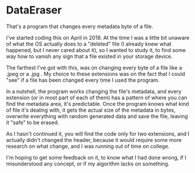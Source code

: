 # DataEraser
That's a program that changes every metadata byte of a file.

I've started coding this on April in 2018. At the time I was a little bit unaware of what the OS actually does to a "deleted" file (I already knew what happened, but I never cared about it), so I wanted to study it, to find some way how to vanish any sign that a file existed in your storage device.

The farthest I've got with this, was on changing every byte of a file like a .jpeg or a .jpg . My choice to these extensions was on the fact that I could "see" if a file has been changed every time I used the program.

In a nutshell, the program works changing the file's metadata, and every extension (or in most part of each of them) has a pattern of where you can find the metadata area, it's predictable. Once the program knows what kind of file it's dealing with, it gets the actual size of the metadata in bytes, overwrite everything with random generated data and save the file, leaving it "safe" to be erased.

As I hasn't continued it, you will find the code only for two extensions, and I actually didn't changed the header, because it would require some more research on what change, and I was running out of time on college.

I'm hoping to get some feedback on it, to know what I had done wrong, if I misunderstood any concept, or if my algorithm lacks on something.
